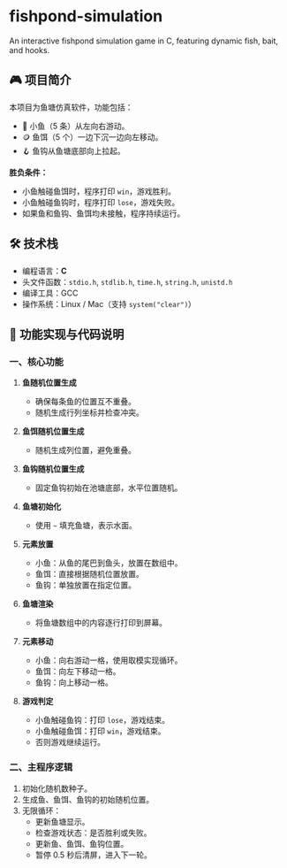 # fishpond-simulation
An interactive fishpond simulation game in C, featuring dynamic fish, bait, and hooks.
## 🎮 项目简介

本项目为鱼塘仿真软件，功能包括：
- 🐠 小鱼（5 条）从左向右游动。
- 🪙 鱼饵（5 个）一边下沉一边向左移动。
- 🪝 鱼钩从鱼塘底部向上拉起。

**胜负条件：**
- 小鱼触碰鱼饵时，程序打印 `win`，游戏胜利。
- 小鱼触碰鱼钩时，程序打印 `lose`，游戏失败。
- 如果鱼和鱼钩、鱼饵均未接触，程序持续运行。


## 🛠️ 技术栈

- 编程语言：**C**
- 头文件函数：`stdio.h`, `stdlib.h`, `time.h`, `string.h`, `unistd.h`
- 编译工具：GCC
- 操作系统：Linux / Mac（支持 `system("clear")`）


## 🧩 功能实现与代码说明

### 一、核心功能

1. **鱼随机位置生成**
   - 确保每条鱼的位置互不重叠。
   - 随机生成行列坐标并检查冲突。

2. **鱼饵随机位置生成**
   - 随机生成列位置，避免重叠。

3. **鱼钩随机位置生成**
   - 固定鱼钩初始在池塘底部，水平位置随机。

4. **鱼塘初始化**
   - 使用 `~` 填充鱼塘，表示水面。

5. **元素放置**
   - 小鱼：从鱼的尾巴到鱼头，放置在数组中。
   - 鱼饵：直接根据随机位置放置。
   - 鱼钩：单独放置在指定位置。

6. **鱼塘渲染**
   - 将鱼塘数组中的内容逐行打印到屏幕。

7. **元素移动**
   - 小鱼：向右游动一格，使用取模实现循环。
   - 鱼饵：向左下移动一格。
   - 鱼钩：向上移动一格。

8. **游戏判定**
   - 小鱼触碰鱼钩：打印 `lose`，游戏结束。
   - 小鱼触碰鱼饵：打印 `win`，游戏结束。
   - 否则游戏继续运行。

### 二、主程序逻辑

1. 初始化随机数种子。
2. 生成鱼、鱼饵、鱼钩的初始随机位置。
3. 无限循环：
   - 更新鱼塘显示。
   - 检查游戏状态：是否胜利或失败。
   - 更新鱼、鱼饵、鱼钩位置。
   - 暂停 0.5 秒后清屏，进入下一轮。
